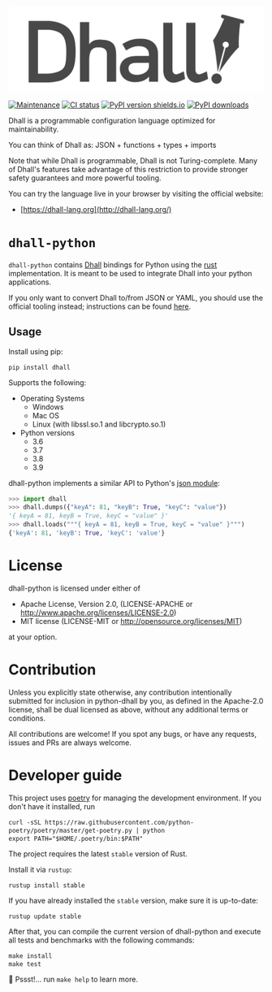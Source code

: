 [![Dhall logo](https://github.com/dhall-lang/dhall-lang/blob/master/img/dhall-logo.svg)](https://dhall-lang.org/)

[![Maintenance](https://img.shields.io/badge/Maintained%3F-yes-green.svg)](https://GitHub.com/s-zeng/dhall-python/graphs/commit-activity)
[![CI status](https://img.shields.io/github/workflow/status/s-zeng/dhall-python/CI)](https://github.com/s-zeng/dhall-python/actions)
[![PyPI version shields.io](https://img.shields.io/pypi/v/dhall.svg)](https://pypi.python.org/pypi/dhall/)
[![PyPI downloads](https://img.shields.io/pypi/dm/dhall.svg)](https://pypistats.org/packages/dhall)

Dhall is a programmable configuration language optimized for
maintainability.

You can think of Dhall as: JSON + functions + types + imports

Note that while Dhall is programmable, Dhall is not Turing-complete.  Many
of Dhall's features take advantage of this restriction to provide stronger
safety guarantees and more powerful tooling.

You can try the language live in your browser by visiting the official website:

* [https://dhall-lang.org](http://dhall-lang.org/)

# `dhall-python`

`dhall-python` contains [Dhall][dhall-lang] bindings for Python using the 
[rust][dhall-rust] implementation. It is meant to be used to integrate Dhall 
into your python applications.

If you only want to convert Dhall to/from JSON or YAML, you should use the
official tooling instead; instructions can be found
[here](https://docs.dhall-lang.org/tutorials/Getting-started_Generate-JSON-or-YAML.html).

## Usage

Install using pip:

```shell
pip install dhall
```

Supports the following:

- Operating Systems
  - Windows
  - Mac OS
  - Linux (with libssl.so.1 and libcrypto.so.1)
- Python versions
  - 3.6
  - 3.7
  - 3.8
  - 3.9

dhall-python implements a similar API to Python's [json
module](https://docs.python.org/3/library/json.html):

```python
>>> import dhall
>>> dhall.dumps({"keyA": 81, "keyB": True, "keyC": "value"})
'{ keyA = 81, keyB = True, keyC = "value" }'
>>> dhall.loads("""{ keyA = 81, keyB = True, keyC = "value" }""")
{'keyA': 81, 'keyB': True, 'keyC': 'value'}
```

# License

dhall-python is licensed under either of

- Apache License, Version 2.0, (LICENSE-APACHE or
  http://www.apache.org/licenses/LICENSE-2.0)
- MIT license (LICENSE-MIT or http://opensource.org/licenses/MIT)

at your option.

# Contribution

Unless you explicitly state otherwise, any contribution intentionally submitted
for inclusion in python-dhall by you, as defined in the Apache-2.0 license, shall
be dual licensed as above, without any additional terms or conditions.

All contributions are welcome! If you spot any bugs, or have any requests, 
issues and PRs are always welcome.

# Developer guide

This project uses [poetry](https://python-poetry.org/docs/) for managing the development environment. If you don't have it installed, run

```
curl -sSL https://raw.githubusercontent.com/python-poetry/poetry/master/get-poetry.py | python
export PATH="$HOME/.poetry/bin:$PATH"
```

The project requires the latest `stable` version of Rust.

Install it via `rustup`:

```
rustup install stable
```

If you have already installed the `stable` version, make sure it is up-to-date:

```
rustup update stable
```

After that, you can compile the current version of dhall-python and execute all tests and benchmarks with the following commands:

```
make install
make test
```

🤫 Pssst!... run `make help` to learn more.


[dhall-rust]: https://github.com/Nadrieril/dhall-rust
[dhall-lang]: https://dhall-lang.org
